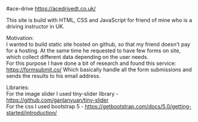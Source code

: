 #ace-drive https://acedrivedt.co.uk/

This site is build with HTML, CSS and JavaScript for friend of mine who is a driving instructor in UK.

Motivation:<br>
I wanted to build static site hosted on github, so that my friend doesn't pay for a hosting. At the same time he requested to have few forms on site, which collect different data depending on the user needs.<br>
For this purpose I have done a bit of research and found this service:<br>
https://formsubmit.co/ Which basically handle all the form submissions and sends the results to his email address. 

Libraries:<br>
For the image slider I used tiny-slider library - https://github.com/ganlanyuan/tiny-slider <br>
For the css I used bootstrap 5 - https://getbootstrap.com/docs/5.0/getting-started/introduction/ <br>

